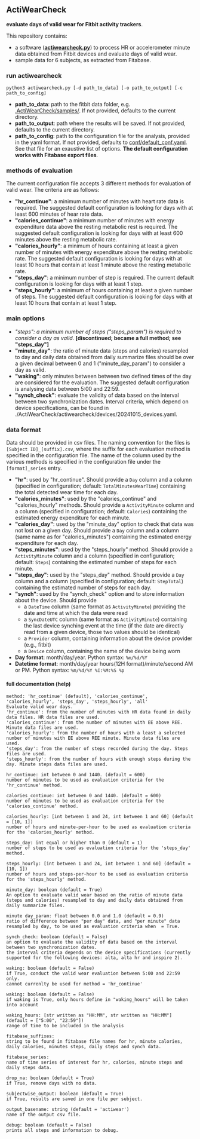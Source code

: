 ## ActiWearCheck

<strong>evaluate days of valid wear for Fitbit activity trackers</strong>.

This repository contains:
- a software (<a href="actiwearcheck/actiwearcheck.py"><strong>actiwearcheck.py</strong></a>) to process HR or accelerometer minute data obtained from Fitbit devices and evaluate days of valid wear.
- sample data for 6 subjects, as extracted from Fitabase.

### run actiwearcheck

```python3 actiwearcheck.py [-d path_to_data] [-o path_to_output] [-c path_to_config]```

- <strong>path_to_data</strong>: path to the fitbit data folder, e.g. <a href="https://github.com/OchaUni-Physical-Activity-Measurement/ActiWearCheck/tree/main/samples">.ActiWearCheck/samples/</a>. If not provided, defaults to the current directory.
- <strong>path_to_output</strong>: path where the results will be saved. If not provided, defaults to the current directory.
- <strong>path_to_config</strong>: path to the configuration file for the analysis, provided in the yaml format. If not provided, defaults to <a href="https://github.com/OchaUni-Physical-Activity-Measurement/ActiWearCheck/blob/main/actiwearcheck/conf/default_conf.yaml">conf/default_conf.yaml</a>. See that file for an exaustive list of options. <strong>The default configuration works with Fitabase export files</strong>.

### methods of evaluation

The current configuration file accepts 3 different methods for evaluation of valid wear. The criteria are as follows:
- <strong>"hr_continue"</strong>: a minimum number of minutes with heart rate data is required. The suggested default configuration is looking for days with at least 600 minutes of hear rate data.
- <strong>"calories_continue"</strong>: a minimum number of minutes with energy expenditure data above the resting metabolic rest is required. The suggested default configuration is looking for days with at least 600 minutes above the resting metabolic rate.
- <strong>"calories_hourly"</strong>: a minimum of hours containing at least a given number of minutes with energy expenditure above the resting metabolic rate. The suggested default configuration is looking for days with at least 10 hours that contain at least 1 minute above the resting metabolic rate.
- <strong>"steps_day"</strong>: a minimum number of step is required. The current default configuration is looking for days with at least 1 step.
- <strong>"steps_hourly"</strong>: a minimum of hours containing at least a given number of steps. The suggested default configuration is looking for days with at least 10 hours that contain at least 1 step.

### main options

- <i>"steps": a minimum number of steps ("steps_param") is required to consider a day as valid.</i> <strong>[discontinued; became a full method; see "steps_day"]</strong>
- <strong>"minute_day"</strong>: the ratio of minute data (steps and calories) resampled to day and daily data obtained from daily summarize files should be over a given decimal between 0 and 1 ("minute_day_param") to consider a day as valid.
- <strong>"waking"</strong>: only minutes between between two defined times of the day are considered for the evaluation. The suggested default configuration is analysing data between 5:00 and 22:59.
- <strong>"synch_check"</strong>: evaluate the validity of data based on the interval between two synchronization dates. Interval criteria, which depend on device specifications, can be found in <a ref="https://github.com/OchaUni-Physical-Activity-Measurement/ActiWearCheck/blob/main/actiwearcheck/devices/20241015_devices.yaml">./ActiWearCheck/actiwearcheck/devices/20241015_devices.yaml</a>.

### data format

Data should be provided in csv files. The naming convention for the files is ```[Subject ID]_[suffix].csv```, where the suffix for each evaluation method is specified in the configuration file. The name of the column used by the various methods is specified in the configuration file under the ```[format]_series``` entry.

- <strong>"hr"</strong>: used by "hr_continue". Should provide a ```Day``` column and a column (specified in configuration; default: ```TotalMinutesWearTime```) containing the total detected wear time for each day.
- <strong>"calories_minutes"</strong>: used by the "calories_continue" and "calories_hourly" methods. Should provide a ```ActivityMinute``` column and a column (specified in configuration; default: ```Calories```) containing the estimated energy expenditure for each minute.
- <strong>"calories_day"</strong>: used by the "minute_day" option to check that data was not lost on a given day. Should provide a ```Day``` column and a column (same name as for "calories_minutes") containing the estimated energy expenditure for each day.
- <strong>"steps_minutes"</strong>: used by the "steps_hourly" method. Should provide a ```ActivityMinute``` column and a column (specified in configuration; default: ```Steps```) containing the estimated number of steps for each minute.
- <strong>"steps_day"</strong>: used by the "steps_day" method. Should provide a ```Day``` column and a column (specified in configuration; default: ```StepTotal```) containing the estimated number of steps for each day.
- <strong>"synch"</strong>: used by the "synch_check" option and to store information about the device. Should provide
  - a ```DateTime``` column (same format as ```ActivityMinute```) providing the date and time at which the data were read
  - a ```SyncDateUTC``` column (same format as ```ActivityMinute```) containing the last device synching event at the time (if the date are directly read from a given device, those two values should be identical)
  - a ```Provider``` column, containing information about the device provider (e.g., fitbit)
  - a ```Device``` column, containing the name of the device being worn
- <strong>Day format</strong>: month/day/year. Python syntax: ```%m/%d/%Y```
- <strong>Datetime format</strong>: month/day/year hours(12H format)/minute/second AM or PM. Python syntax: ```%m/%d/%Y %I:%M:%S %p```

#### full documentation (help)
```
method: 'hr_continue' (default), 'calories_continue', 'calories_hourly', 'steps_day', 'steps_hourly', 'all'
Evaluate valid wear days.
'hr_continue': from the number of minutes with HR data found in daily data files. HR data files are used.
'calories_continue': from the number of minutes with EE above REE. Minute data files are used.
'calories_hourly': from the number of hours with a least a selected number of minutes with EE above REE minute. Minute data files are used.
'steps_day': from the number of steps recorded during the day. Steps files are used.
'steps_hourly': from the number of hours with enough steps during the day. Minute steps data files are used.

hr_continue: int between 0 and 1440. (default = 600)
number of minutes to be used as evaluation criteria for the 'hr_continue' method.

calories_continue: int between 0 and 1440. (default = 600)
number of minutes to be used as evaluation criteria for the 'calories_continue' method.

calories_hourly: [int between 1 and 24, int between 1 and 60] (default = [10, 1])
number of hours and minute-per-hour to be used as evaluation criteria for the 'calories_hourly' method.

steps_day: int equal or higher than 0 (default = 1)
number of steps to be used as evaluation criteria for the 'steps_day' method.

steps_hourly: [int between 1 and 24, int between 1 and 60] (default = [10, 1])
number of hours and steps-per-hour to be used as evaluation criteria for the 'steps_hourly' method.

minute_day: boolean (default = True)
An option to evaluate valid wear based on the ratio of minute data (steps and calories) resampled to day and daily data obtained from daily summarize files.

minute day_param: float between 0.0 and 1.0 (default = 0.9)
ratio of difference between "per day" data, and "per minute" data resampled by day, to be used as evaluation criteria when  = True.

synch_check: boolean (default = False)
an option to evaluate the validity of data based on the interval between two synchronization dates.
the interval criteria depends on the device specifications (currently supported for the following devices: alta, alta hr and inspire 2).

waking: boolean (default = False)
if True, conduct the valid wear evaluation between 5:00 and 22:59 only.
cannot currenlty be used for method = 'hr_continue'

waking: boolean (default = False)
if waking is True, only hours define in "waking_hours" will be taken into account

waking_hours: [str written as "HH:MM", str written as "HH:MM"] (default = ["5:00", "22:59"])
range of time to be included in the analysis

fitabase_suffixes:
string to be found in fitabase file names for hr, minute calories, daily calories, minutes steps, daily steps and synch data.

fitabase_series:
name of time series of interest for hr, calories, minute steps and daily steps data.

drop_na: boolean (default = True)
if True, remove days with no data.

subjectwise_output: boolean (default = True)
if True, results are saved in one file per subject.

output_basename: string (default = 'actiwear')
name of the output csv file.

debug: boolean (default = False)  
prints all steps and information to debug.
```
